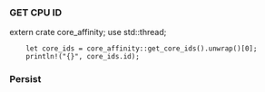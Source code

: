 
### GET CPU ID

extern crate core_affinity;
use std::thread;

        let core_ids = core_affinity::get_core_ids().unwrap()[0];
        println!("{}", core_ids.id);

### Persist 

